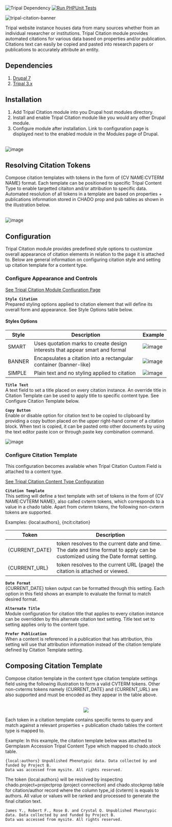 ![Tripal Dependency](https://img.shields.io/badge/tripal-%3E=3.0-brightgreen)
[![Run PHPUnit Tests](https://github.com/UofS-Pulse-Binfo/tripal_citation/actions/workflows/phpunit.yml/badge.svg)](https://github.com/UofS-Pulse-Binfo/tripal_citation/actions/workflows/phpunit.yml)

![tripal-citation-banner](https://user-images.githubusercontent.com/15472253/174119538-0b9698ab-bcbb-40a8-8cc8-be62dca72044.png)

Tripal website instance houses data from many sources whether from an individual researcher or institutions. Tripal Citation module provides automated citations for various data based on properties and/or publication. Citations text can easily be copied and pasted into research papers or publications to accurately attribute an entity.


## Dependencies

1. [Drupal 7](https://www.drupal.org/)
2. [Tripal 3.x](http://tripal.info/)


## Installation
1. Add Tripal Citation module into you Drupal host modules directory. 
2. Install and enable Tripal Citation module like you would any other Drupal module.
3. Configure module after installation. Link to configuration page is displayed next to the enabled module in the Modules page of Drupal.
<br /><br />

![image](https://user-images.githubusercontent.com/15472253/174120403-47e992a8-c0bb-4ea9-9645-be2abf5fd207.png)

## Resolving Citation Tokens

Compose citation templates with tokens in the form of {CV NAME:CVTERM NAME} format. Each template can be positioned to specific Tripal Content Type to enable targetted citaiton and/or attribution to specific data. Automated resolution of all tokens in a template are based on properties + publications information stored in CHADO prop and pub tables as shown in the illustration below.
<br /><br />

![image](https://user-images.githubusercontent.com/15472253/174138584-f6e0dfee-801f-43b0-b313-6c316565ce32.png)

## Configuration

Tripal Citation module provides predefined style options to customize overall appearance of citation elements in relation to the page it is attached to. Below are general information on configuring citation style and setting up citation template for a content type.

### Configure Appearance and Controls

[See Tripal Citation Module Confiuration Page](https://user-images.githubusercontent.com/15472253/174154849-5f44d6f6-c74a-44ed-94ed-100a093d31dc.png)

**`Style Citation`** <br/> Prepared styling options applied to citation element that will define its overall form and appearance. See Style Options table below.

#### Styles Options
| Style | Description | Example |
|----------------|-------------|---------|
| SMART | Uses quotation marks to create design interests that appear smart and formal |![image](https://user-images.githubusercontent.com/15472253/174156578-13f6a74a-9c51-47aa-b3ff-2e82e40317d8.png)|
| BANNER | Encapsulates a citation into a rectangular container (banner-like) | ![image](https://user-images.githubusercontent.com/15472253/174156749-4edc10fc-5322-4f01-8301-adf8fab17f8e.png)|
| SIMPLE | Plain text and no styling applied to citation | ![image](https://user-images.githubusercontent.com/15472253/174156966-658e08ee-f7bd-4d9c-97b3-48a4721a1eeb.png)|


**`Title Text`** <br/> A text field to set a title placed on every citation instance. An override title in Citation Template can be used to apply title to specific content type. See Configure Citation Template below.

**`Copy Button`** <br/> Enable or disable option for citation text to be copied to clipboard by providing a copy button placed on the upper right-hand corner of a citation block. When text is copied, it can be pasted onto other documents by using the text editor paste icon or through paste key combination command.

![image](https://user-images.githubusercontent.com/15472253/174156143-834c4d62-e91f-4802-b4a9-f5f39ab07297.png)


### Configure Citation Template

This configuration becomes available when Tripal Citation Custom Field is attached to a content type.

[See Tripal Citation Content Type Configuration](https://user-images.githubusercontent.com/15472253/174170131-38c20be4-6995-4d51-bf70-0097bda028e6.png)

**`Citation Template`** <br/> This setting will define a text template with set of tokens in the form of {CV NAME:CVTERM NAME}, also called cvterm tokens, which corresponds to a value in a chado table. Apart from cvterm tokens, the following non-cvterm tokens are supported.

Examples: {local:authors}, {ncit:citation}


| Token | Description |
|-------|-------------|
|{CURRENT_DATE} | token resolves to the current date and time. The date and time format to apply can be customized using the Date format setting.|
|{CURRENT_URL} | token resolves to the current URL (page) the citation is attached or viewed. |


**`Date Format`** <br/> {CURRENT_DATE} token output can be formatted through this setting. Each option in this field shows an example to evaluate the format to match desired format.

**`Alternate Title`** <br/> Module configuration for citation title that applies to every citation instance can be overridden by this alternate citation text setting. Title text set to setting applies only to the content type.

**`Prefer Publication`** <br/> When a content is referenced in a publication that has attribution, this setting will use that attribution information instead of the citation template defined by Citation Template setting.

## Composing Citation Template

Compose citation template in the content type citation template settings field using the following illustration to form a valid CVTERM tokens. Other non-cvterms tokens namely {CURRENT_DATE} and {CURRENT_URL} are also supported and must be encoded as they appear in the table above. 

<p align="center">
<br />
<img src="https://user-images.githubusercontent.com/15472253/174162249-a6b5ddb1-84db-40e2-9dd7-23f642a2d45c.png" />
<br />
</p>

Each token in a citation template contains specific terms to query and match against a relevant properties + publication chado tables the content type is mapped to.

Example: In this example, the citation template below was attached to Germplasm Accession Tripal Content Type which mapped to chado.stock table.

```
{local:authors} Unpublished Phenotypic data. Data collected by and funded by Project B. 
Data was accessed from mysite. All rights reserved.
```

The token {local:authors} will be resolved by inspecting chado.project+projectprop (project connection) and chado.stockprop table for citation/author record where the column type_id (cvterm) is equals to authors. All value or values will be ranked and processed to generate the final citation text.

```
James Y., Robert F., Rose B. and Crystal Q. Unpublished Phenotypic data. Data collected by and funded by Project B. 
Data was accessed from mysite. All rights reserved.
```





